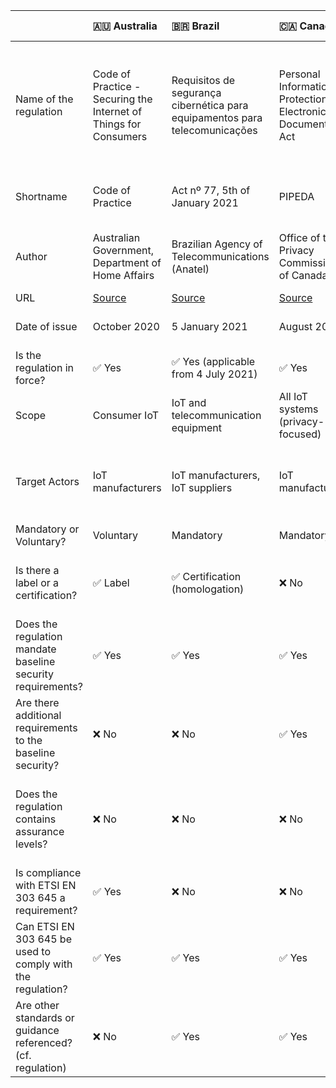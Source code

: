 |                                                              | 🇦🇺 Australia                                                                         | 🇧🇷 Brazil                                                                                        | 🇨🇦 Canada                                                                 | 🇨🇳 China                                                                                                    | 🇪🇺 European Union                                       | 🇪🇺 European Union                                                                                                                      | 🇫🇮 Finland                                            | 🇮🇳 India                                                       | 🇯🇵 Japan                                                                       | 🇸🇬 Singapore                                                                        | 🇹🇭 Thailand                                                                  | 🇬🇧 United Kingdom                                                    | 🇺🇸 USA                                                                 | 🇺🇸 USA - California                                                                            | 🇺🇸 USA - Oregon                                                            |
|:-------------------------------------------------------------|:-------------------------------------------------------------------------------------|:-------------------------------------------------------------------------------------------------|:--------------------------------------------------------------------------|:------------------------------------------------------------------------------------------------------------|:--------------------------------------------------------|:---------------------------------------------------------------------------------------------------------------------------------------|:------------------------------------------------------|:---------------------------------------------------------------|:-------------------------------------------------------------------------------|:------------------------------------------------------------------------------------|:-----------------------------------------------------------------------------|:---------------------------------------------------------------------|:-----------------------------------------------------------------------|:-----------------------------------------------------------------------------------------------|:---------------------------------------------------------------------------|
| Name of the regulation                                       | Code of Practice - Securing the Internet of Things for Consumers                     | Requisitos de segurança cibernética para equipamentos para telecomunicações                      | Personal Information Protection and Electronic Documents Act              | Draft guidelines for the construction of basic security standard systems for the Internet of Things ('IoT') | Regulation (EU) 2019/881                                | Articles 3(3)(e) and (f) of the Radio Equipment Directive 2014/53/EU                                                                   | Tietoturvamerkki                                      | Proposals for regulating consumer smart product cyber security | IoT Security Safety Framework                                                  | Cybersecurity labelling scheme                                                      | IoT cyber security regulations                                               | Proposals for regulating consumer smart product cyber security       | H.R. 1668 - IoT Cybersecurity Improvement Act of 2020                  | Senate Bill No. 327 - Information privacy: connected devices                                   | House Bill 2395                                                            |
| Shortname                                                    | Code of Practice                                                                     | Act nº 77, 5th of January 2021                                                                   | PIPEDA                                                                    | IoT cybersecurity guidelines                                                                                | Cybersecurity Act                                       | RED                                                                                                                                    | Finnish Cybersecurity Label                           | Secure by Design                                               | IoT-SSF                                                                        | CSL                                                                                 | 🛑 N/A                                                                       | Secure by Design                                                     | IoT Cybersecurity Improvement Act of 2020                              | SB-327                                                                                         | HB 2395                                                                    |
| Author                                                       | Australian Government, Department of Home Affairs                                    | Brazilian Agency of Telecommunications (Anatel)                                                  | Office of the Privacy Commissioner of Canada                              | Ministry of Industry and Information Technology (MIIT)                                                      | European Commission                                     | European Commission                                                                                                                    | Finnish transport and communication agency (Traficom) | Department for Digital, Media, Culture and Science             | Ministry of Economy, Trade and Industry (METI)                                 | Cyber Security Agency of Singapore (CSA)                                            | Office of the National Broadcasting and Telecommunications Commission (NBTC) | Department for Digital, Media, Culture and Science                   | Congress                                                               | California State Senate                                                                        | Oregon House of Representatives                                            |
| URL                                                          | [Source](https://www.homeaffairs.gov.au/reports-and-pubs/files/code-of-practice.pdf) | [Source](https://www.anatel.gov.br/legislacao/atos-de-certificacao-de-produtos/2021/1505-ato-77) | [Source](https://www.priv.gc.ca/en/privacy-topics/technology/gd_iot_man/) | [Source](https://www.miit.gov.cn/gzcy/yjzj/art/2021/art_de99ecee64884ecda932604c32631b76.html)              | [Source](https://eur-lex.europa.eu/eli/reg/2019/881/oj) | [Source](https://circabc.europa.eu/ui/group/43315f45-aaa7-44dc-9405-a86f639003fe/library/60d59d6f-52ed-45db-979a-f406904fe999/details) | [Source](https://tietoturvamerkki.fi/en/)             | 🛑 N/A                                                         | [Source](https://www.meti.go.jp/policy/netsecurity/wg1/IoT-SSF_ver1.0_eng.pdf) | [Source](https://www.csa.gov.sg/programmes/cybersecurity-labelling/about-cls)       | 🛑 N/A                                                                       | [Source](https://www.gov.uk/government/collections/secure-by-design) | [Source](https://www.congress.gov/bill/116th-congress/house-bill/1668) | [Source](https://leginfo.legislature.ca.gov/faces/billTextClient.xhtml?bill_id=201720180SB327) | [Source](https://olis.leg.state.or.us/liz/2019R1/Measures/Overview/HB2395) |
| Date of issue                                                | October 2020                                                                         | 5 January 2021                                                                                   | August 2020                                                               | On-going work                                                                                               | On-going work for IoT                                   | On-going work for cybersecurity                                                                                                        | 2020                                                  | On-going work                                                  | 5 November 2020                                                                | October 2020                                                                        | On-going work                                                                | On-going work                                                        | 12 April 2020                                                          | 28 September 2018                                                                              | 16 April 2019                                                              |
| Is the regulation in force?                                  | ✅ Yes                                                                               | ✅ Yes (applicable from 4 July 2021)                                                             | ✅ Yes                                                                    | ❌ No                                                                                                       | ✅ Yes (not applicable to IoT yet)                      | ❌ No                                                                                                                                  | ✅ Yes                                                | ❌ No                                                          | ✅ Yes                                                                         | ✅ Yes                                                                              | ❌ No                                                                        | ❌ No                                                                | ✅ Yes                                                                 | ✅ Yes                                                                                         | ✅ Yes                                                                     |
| Scope                                                        | Consumer IoT                                                                         | IoT and telecommunication equipment                                                              | All IoT systems (privacy-focused)                                         | All IoT systems                                                                                             | All IoT systems                                         | Internet-connected devices                                                                                                             | Consumer IoT                                          | Consumer IoT                                                   | All IoT devices and systems                                                    | Consumer IoT                                                                        | ❔ TBC                                                                       | Consumer IoT                                                         | All IoT devices and systems                                            | Consumer IoT                                                                                   | Consumer IoT                                                               |
| Target Actors                                                | IoT manufacturers                                                                    | IoT manufacturers, IoT suppliers                                                                 | IoT manufacturers                                                         | IoT manufacturers                                                                                           | IoT manufacturers                                       | IoT manufacturers                                                                                                                      | IoT manufacturers                                     | IoT manufacturers (producers) and distributors                 | IoT manufacturers                                                              | IoT manufacturers, Consumers                                                        | ❔ TBC                                                                       | IoT manufacturers (producers) and distributors                       | Federal agencies owning or controlling IoT devices and systems         | IoT manufacturers                                                                              | IoT manufacturers                                                          |
| Mandatory or Voluntary?                                      | Voluntary                                                                            | Mandatory                                                                                        | Mandatory                                                                 | Mandatory                                                                                                   | Mandatory                                               | Mandatory                                                                                                                              | Voluntary                                             | Mandatory                                                      | Voluntary                                                                      | Voluntary                                                                           | Mandatory (❔ TBC)                                                           | Mandatory                                                            | Mandatory                                                              | Mandatory                                                                                      | Mandatory                                                                  |
| Is there a label or a certification?                         | ✅ Label                                                                             | ✅ Certification (homologation)                                                                  | ❌ No                                                                     | ✅ Certification                                                                                            | ✅ Label                                                | ❌ No                                                                                                                                  | ✅ Label                                              | ✅ Label                                                       | ❌ No                                                                          | ✅ Label (levels 1 and 2), ✅ Certification (levels 3 and 4)                        | ❔ TBC                                                                       | ✅ Label                                                             | ❌ No                                                                  | ❌ No                                                                                          | ❌ No                                                                      |
| Does the regulation mandate baseline security requirements?  | ✅ Yes                                                                               | ✅ Yes                                                                                           | ✅ Yes                                                                    | ✅ Yes                                                                                                      | ✅ Yes                                                  | ✅ Yes                                                                                                                                 | ✅ Yes                                                | ✅ Yes                                                         | ❌ No                                                                          | ✅ Yes                                                                              | ❔ TBC                                                                       | ✅ Yes                                                               | ✅ Yes                                                                 | ✅ Yes                                                                                         | ✅ Yes                                                                     |
| Are there additional requirements to the baseline security?  | ❌ No                                                                                | ❌ No                                                                                            | ✅ Yes                                                                    | ✅ Yes                                                                                                      | ❌ No                                                   | ❌ No                                                                                                                                  | ✅ Yes                                                | ✅ Yes                                                         | 🛑 N/A                                                                         | ✅ Yes                                                                              | ❔ TBC                                                                       | ✅ Yes                                                               | ✅ Yes                                                                 | ❌ No                                                                                          | ❌ No                                                                      |
| Does the regulation contains assurance levels?               | ❌ No                                                                                | ❌ No                                                                                            | ❌ No                                                                     | ❔ TBC                                                                                                      | ✅ Yes                                                  | ❌ No                                                                                                                                  | ✅ Yes                                                | ❌ No                                                          | 🛑 N/A                                                                         | ✅ Yes, 4 levels (self-assessment to third-party verification by an accredited lab) | ❔ TBC                                                                       | ❌ No                                                                | ❌ No                                                                  | ❌ No                                                                                          | ❌ No                                                                      |
| Is compliance with ETSI EN 303 645 a requirement?            | ✅ Yes                                                                               | ❌ No                                                                                            | ❌ No                                                                     | ❌ No                                                                                                       | ❔ TBC (very likely to be ✅ Yes)                       | ❌ No                                                                                                                                  | ✅ Yes                                                | ❔ TBC (very likely to be ✅ Yes)                              | ❌ No                                                                          | ✅ Yes                                                                              | ❔ TBC                                                                       | ❔ TBC (very likely to be ✅ Yes)                                    | ❌ No                                                                  | ❌ No                                                                                          | ❌ No                                                                      |
| Can ETSI EN 303 645 be used to comply with the regulation?   | ✅ Yes                                                                               | ✅ Yes                                                                                           | ✅ Yes                                                                    | ✅ Yes                                                                                                      | ✅ Yes                                                  | ✅ Yes                                                                                                                                 | ✅ Yes                                                | ✅ Yes                                                         | ✅ Yes                                                                         | ✅ Yes                                                                              | ❔ TBC                                                                       | ✅ Yes                                                               | 🆗 Partially                                                           | ✅ Yes                                                                                         | ✅ Yes                                                                     |
| Are other standards or guidance referenced? (cf. regulation) | ❌ No                                                                                | ✅ Yes                                                                                           | ✅ Yes                                                                    | ✅ Yes                                                                                                      | ❌ No                                                   | ❌ No                                                                                                                                  | ✅ Yes                                                | ❌ No                                                          | ✅ Yes                                                                         | ✅ Yes                                                                              | ❔ TBC                                                                       | ❌ No                                                                | ❌ No                                                                  | ❌ No                                                                                          | ❌ No                                                                      |